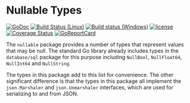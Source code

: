 # Nullable Types

[![GoDoc](https://godoc.org/github.com/spkg/nullable?status.svg)](https://godoc.org/github.com/spkg/nullable)
[![Build Status (Linux)](https://travis-ci.org/spkg/nullable.svg?branch=master)](https://travis-ci.org/spkg/nullable)
[![Build status (Windows)](https://ci.appveyor.com/api/projects/status/txfjx8i49ntan6fm?svg=true)](https://ci.appveyor.com/project/jjeffery/nullable)
[![license](http://img.shields.io/badge/license-MIT-green.svg?style=flat)](https://raw.githubusercontent.com/spkg/nullable/master/LICENSE.md)
[![Coverage Status](https://coveralls.io/repos/github/spkg/nullable/badge.svg?branch=master)](https://coveralls.io/github/spkg/nullable?branch=master)
[![GoReportCard](http://goreportcard.com/badge/spkg/nullable)](http://goreportcard.com/report/spkg/nullable)

The `nullable` package provides a number of types that represent values
that may be null. The standard Go library already includes types in the
`database/sql` package for this purpose including `NullBool`,
`NullFloat64`, `NullInt64` and `NullString`.

The types in this package add to this list for convenience. The other
significant difference is that the types in this package all implement
the `json.Marshaler` and `json.Unmarshaler` interfaces, which are
used for serializing to and from JSON.
